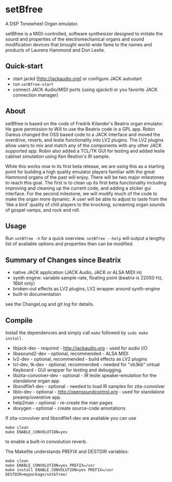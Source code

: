 setBfree
========

A DSP Tonewheel Organ emulator.

setBfree is a MIDI-controlled, software synthesizer designed to imitate the
sound and properties of the electromechanical organs and sound modification
devices that brought world-wide fame to the names and products of Laurens
Hammond and Don Leslie.

Quick-start
-----------

 - start jackd [http://jackaudio.org] or configure JACK autostart
 - run `setBfree-start`
 - connect JACK Audio/MIDI ports (using qjackctl or you favorite JACK
   connection manager)

About
-----

setBfree is based on the code of Fredrik Kilander's Beatrix organ emulator. He
gave permission to Will to use the Beatrix code in a GPL app. Robin Gareus
changed the OSS based code to a JACK interface and moved the overdrive, reverb,
and leslie functionality into LV2 plugins. The LV2 plugins allow users to mix
and match any of the components with any other JACK supported app. Robin also
added a TCL/TK GUI for testing and added leslie cabinet simulation using Ken
Restivo's IR sample.

While this works now in its first beta release, we are using this as a starting
point for building a high quality emulator players familiar with the great
Hammond organs of the past will enjoy. There will be two major milestones to
reach this goal. The first is to clean up its first beta functionality
including improving and cleaning up the current code, and adding a slicker gui
interface. For the second milestone, we will modify much of the code to make
the organ more dynamic. A user will be able to adjust to taste from the 'like a
bird' quality of chill players to the knocking, screaming organ sounds of
gospel vamps, and rock and roll.


Usage
-----

Run `setBfree -h` for a quick overview. `setBfree --help` will output a
lengthy list of available options and properties than can be modified.


Summary of Changes since Beatrix
--------------------------------

*   native JACK application (JACK Audio, JACK or ALSA MIDI in)
*   synth engine: variable sample-rate, floating point (beatrix is 22050 Hz, 16bit only)
*   broken-out effects as LV2 plugins; LV2 wrapper around synth-engine
*   built-in documentation

see the ChangeLog and git log for details.


Compile
-------

Install the dependencies and simply call `make` followed by `sudo make install`.

*   libjack-dev - required - http://jackaudio.org - used for audio I/O
*   libasound2-dev - optional, recommended - ALSA MIDI 
*   lv2-dev - optional, recommended - build effects as LV2 plugins
*   tcl-dev, tk-dev - optional, recommended - needed for "vb3kb" virtual Keyboard - GUI wrapper for testing and debugging.
*   libzita-convolver-dev - optional - IR leslie speaker-emulation for the standalone organ app
*   libsndfile1-dev - optional - needed to load IR samples for zita-convolver
*   liblo-dev - optional - http://opensoundcontrol.org - used for standalone preamp/overdrive app.
*   help2man - optional - re-create the man pages
*   doxygen - optional - create source-code annotations


If zita-convolver and libsndfile1-dev are available you can use

	make clean
	make ENABLE_CONVOLUTION=yes

to enable a built-in convolution reverb.


The Makefile understands PREFIX and DESTDIR variables:

	make clean
	make ENABLE_CONVOLUTION=yes PREFIX=/usr
	make install ENABLE_CONVOLUTION=yes PREFIX=/usr DESTDIR=mypackage/setbfree/

